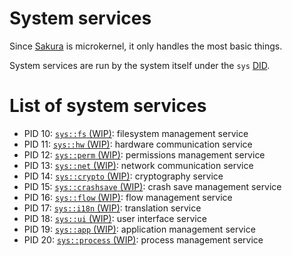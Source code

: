# System services
Since [Sakura](../kernel/) is microkernel, it only handles the most basic things.

System services are run by the system itself under the `sys` [DID](../apps-and-libraries.md#application-identifier).

# List of system services
- PID 10: [`sys::fs` (WIP)](): filesystem management service
- PID 11: [`sys::hw` (WIP)](): hardware communication service
- PID 12: [`sys::perm` (WIP)](): permissions management service
- PID 13: [`sys::net` (WIP)](): network communication service
- PID 14: [`sys::crypto` (WIP)](): cryptography service
- PID 15: [`sys::crashsave` (WIP)](): crash save management service
- PID 16: [`sys::flow` (WIP)](): flow management service
- PID 17: [`sys::i18n` (WIP)](): translation service
- PID 18: [`sys::ui` (WIP)](): user interface service
- PID 19: [`sys::app` (WIP)](): application management service
- PID 20: [`sys::process` (WIP)](): process management service